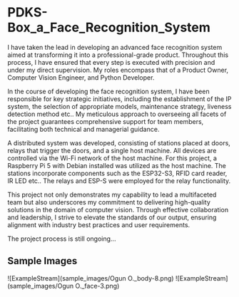 # PDKS-Box_a_Face_Recognition_System
 I have taken the lead in developing an advanced face recognition system aimed at transforming it into a professional-grade product. Throughout this process, I have ensured that every step is executed with precision and under my direct supervision. My roles encompass that of a Product Owner, Computer Vision Engineer, and Python Developer.

In the course of developing the face recognition system, I have been responsible for key strategic initiatives, including the establishment of the IP system, the selection of appropriate models, maintenance strategy, liveness detection method etc.. My meticulous approach to overseeing all facets of the project guarantees comprehensive support for team members, facilitating both technical and managerial guidance.

A distributed system was developed, consisting of stations placed at doors, relays that trigger the doors, and a single host machine. All devices are controlled via the Wi-Fi network of the host machine. For this project, a Raspberry Pi 5 with Debian installed was utilized as the host machine. The stations incorporate components such as the ESP32-S3, RFID card reader, IR LED etc.. The relays and ESP-S were employed for the relay functionality.

This project not only demonstrates my capability to lead a multifaceted team but also underscores my commitment to delivering high-quality solutions in the domain of computer vision. Through effective collaboration and leadership, I strive to elevate the standards of our output, ensuring alignment with industry best practices and user requirements.

The project process is still ongoing...

## Sample Images
![ExampleStream](sample_images/Ogun O._body-8.png) 
![ExampleStream](sample_images/Ogun O._face-3.png)





